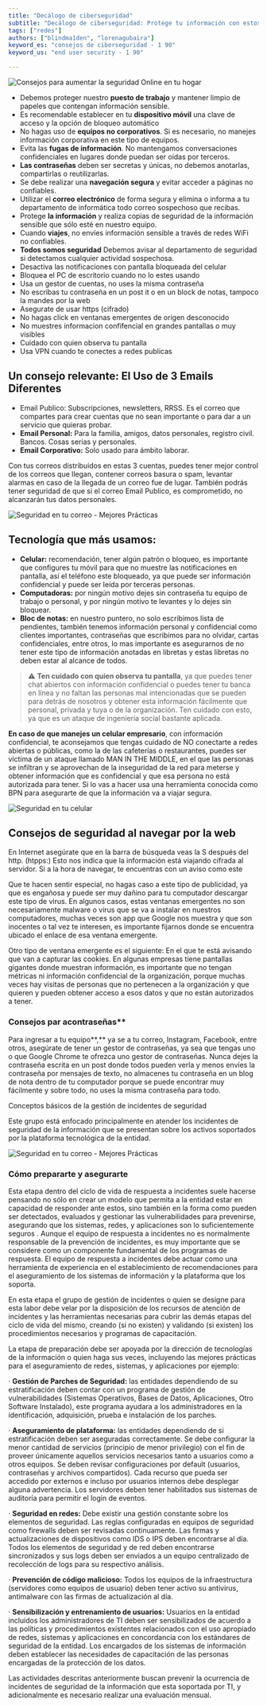 ```yaml
---
title: "Decálogo de ciberseguridad"
subtitle: "Decálogo de ciberseguridad: Protege tu información con estos consejos prácticos y efectivos | Redes, Seguridad en línea"
tags: ["redes"]
authors: ["blindma1den", "lorenagubaira"]
keyword_es: "consejos de ciberseguridad - 1 90"
keyword_us: "end user security - 1 90"

---
```


![Consejos para aumentar la seguridad Online en tu hogar](https://raw.githubusercontent.com/4GeeksAcademy/cybersecurity-syllabus/main/assets/04-seguridad-redes/endurser-network-security/endurser-network-security-image-1.jpg)

- Debemos proteger nuestro **puesto de trabajo** y mantener limpio de papeles que contengan información sensible.
- Es recomendable establecer en tu **dispositivo móvil** una clave de acceso y la opción de bloqueo automático
- No hagas uso de **equipos no corporativos**. Si es necesario, no manejes información corporativa en este tipo de equipos.
- Evita las **fugas de información**. No mantengamos conversaciones confidenciales en lugares donde puedan ser oídas por terceros.
- **Las contraseñas** deben ser secretas y únicas, no debemos anotarlas, compartirlas o reutilizarlas.
- Se debe realizar una **navegación segura** y evitar acceder a páginas no confiables.
- Utilizar el **correo electrónico** de forma segura y elimina o informa a tu departamento de informática todo correo sospechoso que recibas.
- Protege **la información** y realiza copias de seguridad de la información sensible que sólo esté en nuestro equipo.
- Cuando **viajes**, no envíes información sensible a través de redes WiFi no confiables.
- **Todos somos seguridad** Debemos avisar al departamento de seguridad si detectamos cualquier actividad sospechosa.
- Desactiva las notificaciones con pantalla bloqueada del celular
- Bloquea el PC de escritorio cuando no lo estes usando
- Usa un gestor de cuentas, no uses la misma contraseña
- No escribas tu contraseña en un post it o en un block de notas, tampoco la mandes por la web
- Asegurate de usar https (cifrado)
- No hagas click en ventanas emergentes de origen desconocido
- No muestres informacion confifencial en grandes pantallas o muy visibles
- Cuidado con quien observa tu pantalla
- Usa VPN cuando te conectes a redes publicas

## Un consejo relevante: El Uso de 3 Emails Diferentes

- Email Publico: Subscripciones, newsletters, RRSS. Es el correo que compartes para crear cuentas que no sean importante o para dar a un servicio que quieras probar.
- **Email Personal:** Para la familia, amigos, datos personales, registro civil. Bancos. Cosas serias y personales.
- **Email Corporativo:** Solo usado para ámbito laborar.

Con tus correos distribuidos en estas 3 cuentas, puedes tener mejor control de los correos que llegan, contener correos basura o spam, levantar alarmas en caso de la llegada de un correo fue de lugar. También podrás tener seguridad de que si el correo Email Publico, es comprometido, no alcanzarán tus datos personales.

![Seguridad en tu correo - Mejores Prácticas](https://raw.githubusercontent.com/4GeeksAcademy/cybersecurity-syllabus/main/assets/04-seguridad-redes/endurser-network-security/endurser-network-security-image-2.jpg)

## **Tecnología que más usamos:**

- **Celular:** recomendación, tener algún patrón o bloqueo, es importante que configures tu móvil para que no muestre las notificaciones en pantalla, así el teléfono este bloqueado, ya que puede ser información confidencial y puede ser leída por terceras personas.
- **Computadoras:** por ningún motivo dejes sin contraseña tu equipo de trabajo o personal, y por ningún motivo te levantes y lo dejes sin bloquear.
- **Bloc de notas:** en nuestro puntero, no solo escribimos lista de pendientes, también tenemos información personal y confidencial como clientes importantes, contraseñas que escribimos para no olvidar, cartas confidenciales, entre otros, lo mas importante es asegurarnos de no tener este tipo de información anotadas en libretas y estas libretas no deben estar al alcance de todos.

> ⚠️ **Ten cuidado con quien observa tu pantalla**, ya que puedes tener chat abiertos con información confidencial o puedes tener tu banca en línea y no faltan las personas mal intencionadas que se pueden para detrás de nosotros y obtener esta información fácilmente que personal, privada y tuya o de la organización. Ten cuidado con esto, ya que es un ataque de ingeniería social bastante aplicada.

**En caso de que manejes un celular empresario**, con información confidencial, te aconsejamos que tengas cuidado de NO conectarte a redes abiertas o públicas, como la de las cafeterías o restaurantes, puedes ser víctima de un ataque llamado MAN IN THE MIDDLE, en el que las personas se infiltran y se aprovechan de la inseguridad de la red para meterse y obtener información que es confidencial y que esa persona no está autorizada para tener. Si lo vas a hacer usa una herramienta conocida como BPN para asegurarte de que la información va a viajar segura.

![Seguridad en tu celular](https://raw.githubusercontent.com/4GeeksAcademy/cybersecurity-syllabus/main/assets/04-seguridad-redes/endurser-network-security/endurser-network-security-image-3.jpg)

## Consejos de seguridad al navegar por la web

En Internet asegúrate que en la barra de búsqueda veas la S después del http. (htpps:) Esto nos indica que la información está viajando cifrada al servidor. Si a la hora de navegar, te encuentras con un aviso como este

Que te hacen sentir especial, no hagas caso a este tipo de publicidad, ya que es engañosa y puede ser muy dañino para tu computador descargar este tipo de virus. En algunos casos, estas ventanas emergentes no son necesariamente malware o virus que se va a instalar en nuestros computadores, muchas veces son app que Google nos muestra y que son inocentes o tal vez te interesen, es importante fijarnos donde se encuentra ubicado el enlace de esa ventana emergente.

Otro tipo de ventana emergente es el siguiente: En el que te está avisando que van a capturar las cookies. En algunas empresas tiene pantallas gigantes donde muestran información, es importante que no tengan métricas ni información confidencial de la organización, porque muchas veces hay visitas de personas que no pertenecen a la organización y que quieren y pueden obtener acceso a esos datos y que no están autorizados a tener.

### Consejos par acontraseñas**

Para ingresar a tu equipo**,** ya se a tu correo, Instagram, Facebook, entre otros, asegúrate de tener un gestor de contraseñas, ya sea que tengas uno o que Google Chrome te ofrezca uno gestor de contraseñas. Nunca dejes la contraseña escrita en un post donde todos pueden verla y menos envíes la contraseña por mensajes de texto, no almacenes tu contraseña en un blog de nota dentro de tu computador porque se puede encontrar muy fácilmente y sobre todo, no uses la misma contraseña para todo.

Conceptos básicos de la gestión de incidentes de seguridad

Este grupo está enfocado principalmente en atender los incidentes de seguridad de la información que se presentan sobre los activos soportados por la plataforma tecnológica de la entidad.

![Seguridad en tu correo - Mejores Prácticas](https://raw.githubusercontent.com/4GeeksAcademy/cybersecurity-syllabus/main/assets/04-seguridad-redes/endurser-network-security/endurser-network-security-image-4.jpg)

### Cómo prepararte y asegurarte

Esta etapa dentro del ciclo de vida de respuesta a incidentes suele hacerse pensando no sólo en crear un modelo que permita a la entidad estar en capacidad de responder ante estos, sino también en la forma como pueden ser detectados, evaluados y gestionar las vulnerabilidades para prevenirse, asegurando que los sistemas, redes, y aplicaciones son lo suficientemente seguros . Aunque el equipo de respuesta a incidentes no es normalmente responsable de la prevención de incidentes, es muy importante que se considere como un componente fundamental de los programas de respuesta. El equipo de respuesta a incidentes debe actuar como una herramienta de experiencia en el establecimiento de recomendaciones para el aseguramiento de los sistemas de información y la plataforma que los soporta.

En esta etapa el grupo de gestión de incidentes o quien se designe para esta labor debe velar por la disposición de los recursos de atención de incidentes y las herramientas necesarias para cubrir las demás etapas del ciclo de vida del mismo, creando (si no existen) y validando (si existen) los procedimientos necesarios y programas de capacitación.

La etapa de preparación debe ser apoyada por la dirección de tecnologías de la información o quien haga sus veces, incluyendo las mejores prácticas para el aseguramiento de redes, sistemas, y aplicaciones por ejemplo:

· **Gestión de Parches de Seguridad:** las entidades dependiendo de su estratificación deben contar con un programa de gestión de vulnerabilidades (Sistemas Operativos, Bases de Datos, Aplicaciones, Otro Software Instalado), este programa ayudara a los administradores en la identificación, adquisición, prueba e instalación de los parches.

· **Aseguramiento de plataforma:** las entidades dependiendo de si estratificación deben ser aseguradas correctamente. Se debe configurar la menor cantidad de servicios (principio de menor privilegio) con el fin de proveer únicamente aquellos servicios necesarios tanto a usuarios como a otros equipos. Se deben revisar configuraciones por default (usuarios, contraseñas y archivos compartidos). Cada recurso que pueda ser accedido por externos e incluso por usuarios internos debe desplegar alguna advertencia. Los servidores deben tener habilitados sus sistemas de auditoría para permitir el login de eventos.

· **Seguridad en redes:** Debe existir una gestión constante sobre los elementos de seguridad. Las reglas configuradas en equipos de seguridad como firewalls deben ser revisadas continuamente. Las firmas y actualizaciones de dispositivos como IDS o IPS deben encontrarse al día. Todos los elementos de seguridad y de red deben encontrarse sincronizados y sus logs deben ser enviados a un equipo centralizado de recolección de logs para su respectivo análisis.

· **Prevención de código malicioso:** Todos los equipos de la infraestructura (servidores como equipos de usuario) deben tener activo su antivirus, antimalware con las firmas de actualización al día.

· **Sensibilización y entrenamiento de usuarios:** Usuarios en la entidad incluidos los administradores de TI deben ser sensibilizados de acuerdo a las políticas y procedimientos existentes relacionados con el uso apropiado de redes, sistemas y aplicaciones en concordancia con los estándares de seguridad de la entidad. Los encargados de los sistemas de información deben establecer las necesidades de capacitación de las personas encargadas de la protección de los datos.

Las actividades descritas anteriormente buscan prevenir la ocurrencia de incidentes de seguridad de la información que esta soportada por TI, y adicionalmente es necesario realizar una evaluación mensual.
